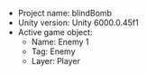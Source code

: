 <!-- UNITY CODE ASSIST INSTRUCTIONS START -->
- Project name: blindBomb
- Unity version: Unity 6000.0.45f1
- Active game object:
  - Name: Enemy 1
  - Tag: Enemy
  - Layer: Player
<!-- UNITY CODE ASSIST INSTRUCTIONS END -->